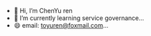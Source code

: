 - 👋 Hi, I’m ChenYu ren
- 🌱 I’m currently learning service governance...
- 😄 email: toyuren@foxmail.com...
